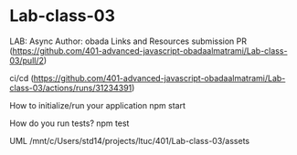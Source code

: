 # Lab-class-03
LAB: Async
Author: obada
Links and Resources
submission PR (https://github.com/401-advanced-javascript-obadaalmatrami/Lab-class-03/pull/2)


ci/cd (https://github.com/401-advanced-javascript-obadaalmatrami/Lab-class-03/actions/runs/31234391)


How to initialize/run your application 
 npm start

How do you run tests?
npm test 

UML
/mnt/c/Users/std14/projects/ltuc/401/Lab-class-03/assets

